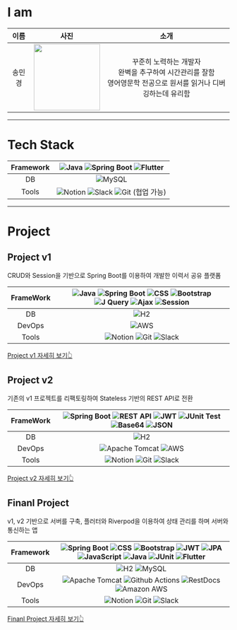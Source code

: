 # I am
| 이름 | 사진 | 소개 | 
|:--:|:--:|:---------------:|
| 송민경 | <img src="https://avatars.githubusercontent.com/u/153582401?v=4" width="150px"/> | 꾸준히 노력하는 개발자<br>완벽을 추구하여 시간관리를 잘함<br>영어영문학 전공으로 원서를 읽거나 디버깅하는데 유리함| 

---

<!-- Tech stack -->

# Tech Stack

| Framework | ![Java](https://img.shields.io/badge/Java-%23ED8B00.svg?style=flat&logo=openjdk&logoColor=white) ![Spring Boot](https://img.shields.io/badge/-Spring%20Boot-brightgreen?logo=spring&logoColor=white) ![Flutter](https://img.shields.io/badge/-Flutter-blue?logo=flutter&logoColor=white) |
| :-------: | :----------------------------------------------------------------------------------------------------------------------------------------------------------------------------------------------------------: |
|    DB     | ![MySQL](https://img.shields.io/badge/MySQL-black?&logo=mysql&logoColor=white)                                                                                                                              |
|   Tools   | ![Notion](https://img.shields.io/badge/-Notion-black?logo=notion&logoColor=white) ![Slack](https://img.shields.io/badge/-Slack-purple?logo=slack&logoColor=white) ![Git](https://img.shields.io/badge/-Git-red?logo=git&logoColor=white) (협업 가능) |


---

# Project

## Project v1
CRUD와 Session을 기반으로 Spring Boot를 이용하여 개발한 이력서 공유 플랫폼

| FrameWork | ![Java](https://img.shields.io/badge/Java-%23ED8B00.svg?style=flat&logo=openjdk&logoColor=white) ![Spring Boot](https://img.shields.io/badge/-Spring%20Boot-brightgreen?logo=spring&logoColor=white) ![CSS](https://img.shields.io/badge/-CSS3-blue?logo=css3&logoColor=white) ![Bootstrap](https://img.shields.io/badge/Bootstrap-%238511FA.svg?style=flat&logo=bootstrap&logoColor=white) ![J Query](https://img.shields.io/badge/Jquery-23ED8B00.svg?style=flat&logo=jquery&logoColor=white) ![Ajax](https://img.shields.io/badge/Ajax-red.svg?style=flat&logo=ajax&logoColor=white) ![Session](https://img.shields.io/badge/Session-ffcd00.svg?style=flat&logo=session&logoColor=white) |
| :-------: | :---------------------------------------------------------------------------------------------------------------------------------------------------------------------------------------------------------------------------------------------------------------------------------------------------------------------------------------------------------------------------------------------------------------------------------: |
|    DB     | ![H2](https://img.shields.io/badge/-H2-orange?logo=amazondocumentdb&logoColor=white)                                                                                                                                                                                                                                               |
|  DevOps   | ![AWS](https://img.shields.io/badge/Amazonaws-232F3E?style=flat&logo=amazonaws&logoColor=white)                                                                                                                                                                                                                                  |
|  Tools    | ![Notion](https://img.shields.io/badge/-Notion-black?logo=notion&logoColor=white) ![Git](https://img.shields.io/badge/-Git-red?logo=git&logoColor=white) ![Slack](https://img.shields.io/badge/-Slack-purple?logo=slack&logoColor=white)   

[ Project v1 자세히 보기👆 ](https://github.com/vosw1/miniproject-jobara-v1-ssr.git)

## Project v2
기존의 v1 프로젝트를 리팩토링하여 Stateless 기반의 REST API로 전환

| FrameWork | ![Spring Boot](https://img.shields.io/badge/-Spring%20Boot-brightgreen?logo=spring&logoColor=white) ![REST API](https://img.shields.io/badge/restapi-ED8B00?style=flat&logo=restapi&logoColor=white) ![JWT](https://img.shields.io/badge/JWT-ffcd00.svg?style=flat&logo=jwt&logoColor=white) ![JUnit Test](https://img.shields.io/badge/junitTest-E34F26?style=flat&logo=junit&logoColor=white) ![Base64](https://img.shields.io/badge/base64-FFA500?style=flat&logo=base64&logoColor=white) ![JSON](https://img.shields.io/badge/json-0078D4?style=flat&logo=json&logoColor=white) |
| :-------: | :----------------------------------------------------------------------------------------------------------------------------------------------------------------------------------------------------------------------------------------------------------------------------------------------------------------------------------------------------------------------------------------------------: |
|    DB     | ![H2](https://img.shields.io/badge/-H2-orange?logo=amazondocumentdb&logoColor=white)                                                                                                                                                                                                                           |
|  DevOps   | ![Apache Tomcat](https://img.shields.io/badge/apache%20tomcat-%23F8DC75.svg?style=flat&logo=apache-tomcat&logoColor=black) ![AWS](https://img.shields.io/badge/Amazonaws-232F3E?style=flat&logo=amazonaws&logoColor=white)                                                                                                                                                                                 |
|   Tools   | ![Notion](https://img.shields.io/badge/-Notion-black?logo=notion&logoColor=white) ![Git](https://img.shields.io/badge/-Git-red?logo=git&logoColor=white) ![Slack](https://img.shields.io/badge/-Slack-purple?logo=slack&logoColor=white) |

[ Project v2 자세히 보기👆 ](https://github.com/vosw1/miniproject-jobala-v2-restapi.git)

## Finanl Project 
v1, v2 기반으로 서버를 구축, 플러터와 Riverpod을 이용하여 상태 관리를 하며 서버와 통신하는 앱

| Framework | ![Spring Boot](https://img.shields.io/badge/-Spring%20Boot-brightgreen?logo=spring&logoColor=white) ![CSS](https://img.shields.io/badge/-CSS3-blue?logo=css3&logoColor=white) ![Bootstrap](https://img.shields.io/badge/bootstrap-%238511FA.svg?style=flat&logo=bootstrap&logoColor=white) ![JWT](https://img.shields.io/badge/JWT-black?logo=jsonwebtokens&logoColor=white) ![JPA](https://img.shields.io/badge/JPA-red?logo=spring&logoColor=white) ![JavaScript](https://img.shields.io/badge/JavaScript-%23323330.svg?style=flat&logo=javascript&logoColor=white) ![Java](https://img.shields.io/badge/Java-%23ED8B00.svg?style=flat&logo=openjdk&logoColor=white) ![JUnit](https://img.shields.io/badge/JUnit-green?logo=junit5&logoColor=white) ![Flutter](https://img.shields.io/badge/-Flutter-blue?logo=flutter&logoColor=white) |
| :-------: | :------------------------------------------------------------------------------------------------------------------------------------------------------------------------------------------------------------------------------------------------------------------------------------------------------------------------------------------------------------------------------------------------------------------------------------------------------------------------------------------------------------------------------------------------: |
|    DB     | ![H2](https://img.shields.io/badge/-H2-orange?logo=amazondocumentdb&logoColor=white) ![MySQL](https://img.shields.io/badge/MySQL-black?&logo=mysql&logoColor=white)                                                                                                                                                                                                                                                                                                                                                                                                                    |
|  DevOps   | ![Apache Tomcat](https://img.shields.io/badge/apache%20tomcat-%23F8DC75.svg?style=flat&logo=apache-tomcat&logoColor=black) ![Github Actions](https://img.shields.io/badge/Github_Actions-2088FF?style=flat&logo=githubactions&logoColor=white) ![RestDocs](https://img.shields.io/badge/RestDocs-005C84?style=for&logo=restdocs&logoColor=white) ![Amazon AWS](https://img.shields.io/badge/Amazonaws-232F3E?style=flat&logo=amazonaws&logoColor=white)                                                                                                                                                   |
|   Tools   | ![Notion](https://img.shields.io/badge/-Notion-black?logo=notion&logoColor=white) ![Git](https://img.shields.io/badge/-Git-red?logo=git&logoColor=white) ![Slack](https://img.shields.io/badge/-Slack-purple?logo=slack&logoColor=white)                                                                                                                                                                                                                                                                                                                                                

[ Finanl Project  자세히 보기👆 ](https://github.com/vosw1/miniproject-jobala-v2-restapi.git)
